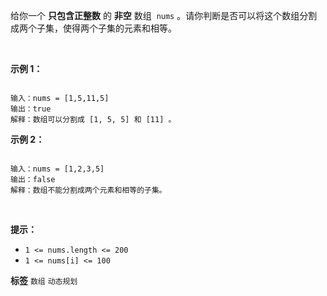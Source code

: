给你一个 **只包含正整数** 的 **非空** 数组  `nums` 。请你判断是否可以将这个数组分割成两个子集，使得两个子集的元素和相等。

 

 **示例 1：** 

```

输入：nums = [1,5,11,5]
输出：true
解释：数组可以分割成 [1, 5, 5] 和 [11] 。
```
 **示例 2：** 

```

输入：nums = [1,2,3,5]
输出：false
解释：数组不能分割成两个元素和相等的子集。

```
 

 **提示：** 
-  `1 <= nums.length <= 200` 
-  `1 <= nums[i] <= 100` 
 
**标签**
`数组` `动态规划` 

